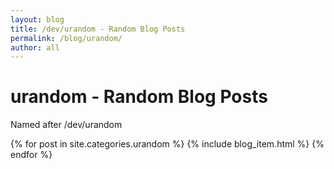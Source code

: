 ```yaml
---
layout: blog
title: /dev/urandom - Random Blog Posts
permalink: /blog/urandom/
author: all
---
```


# urandom - Random Blog Posts 

<p> Named after /dev/urandom </p> 

{% for post in site.categories.urandom %}
  {% include blog_item.html %}
{% endfor %}

